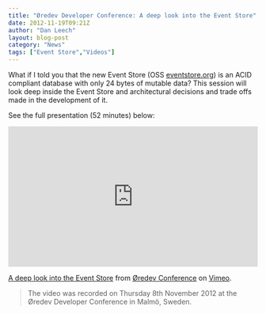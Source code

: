 ```yaml
---
title: "Øredev Developer Conference: A deep look into the Event Store"
date: 2012-11-19T09:21Z
author: "Dan Leech"
layout: blog-post
category: "News"
tags: ["Event Store","Videos"]
---
```


What if I told you that the new Event Store (OSS [eventstore.org](/)) is an ACID compliant database with only 24 bytes of mutable data? This session will look deep inside the Event Store and architectural decisions and trade offs made in the development of it.

See the full presentation (52 minutes) below:

<div style="padding:56.25% 0 0 0;position:relative;"><iframe src="https://player.vimeo.com/video/53153270?color=ffffff" style="position:absolute;top:0;left:0;width:100%;height:100%;margin:0;" frameborder="0" allow="autoplay; fullscreen" allowfullscreen></iframe></div><script src="https://player.vimeo.com/api/player.js"></script>
<p><a href="https://vimeo.com/53153270">A deep look into the Event Store</a> from <a href="https://vimeo.com/oredev">&Oslash;redev Conference</a> on <a href="https://vimeo.com">Vimeo</a>.</p>

> The video was recorded on Thursday 8th November 2012 at the Øredev Developer Conference in Malmö, Sweden.